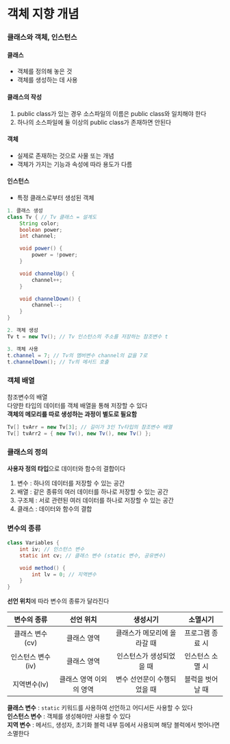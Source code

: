 # 객체 지향 개념
### 클래스와 객체, 인스턴스

#### 클래스

- 객체를 정의해 놓은 것   
- 객체를 생성하는 데 사용

#### 클래스의 작성

1. public class가 있는 경우 소스파일의 이름은 public class와 일치해야 한다
2. 하나의 소스파일에 둘 이상의 public class가 존재하면 안된다

#### 객체

- 실제로 존재하는 것으로 사물 또는 개념
- 객체가 가지는 기능과 속성에 따라 용도가 다름


#### 인스턴스

- 특정 클래스로부터 생성된 객체

```java
1. 클래스 생성
class Tv { // Tv 클래스 = 설계도
	String color; 
	boolean power;
	int channel;

	void power() {
		power = !power;
	}

	void channelUp() {
		channel++;
	}

	void channelDown() {
		channel--;
	}
}

2. 객체 생성
Tv t = new Tv(); // Tv 인스턴스의 주소를 저장하는 참조변수 t

3. 객체 사용
t.channel = 7; // Tv의 멤버변수 channel의 값을 7로
t.channelDown(); // Tv의 메서드 호출
```


### 객체 배열

참조변수의 배열   
다양한 타입의 데이터를 객체 배열을 통해 저장할 수 있다   
**객체의 메모리를 따로 생성하는 과정이 별도로 필요함**

```java
Tv[] tvArr = new Tv[3]; // 길이가 3인 Tv타입의 참조변수 배열
Tv[] tvArr2 = { new Tv(), new Tv(), new Tv() };
```

### 클래스의 정의

**사용자 정의 타입**으로 데이터와 함수의 결합이다

1. 변수 : 하나의 데이터를 저장할 수 있는 공간
2. 배열 : 같은 종류의 여러 데이터를 하나로 저장할 수 있는 공간
3. 구조체 : 서로 관련된 여러 데이터를 하나로 저장할 수 있는 공간
4. 클래스 : 데이터와 함수의 결합

### 변수의 종류

```java
class Variables {
	int iv; // 인스턴스 변수
	static int cv; // 클래스 변수 (static 변수, 공유변수)

	void method() {
		int lv = 0; // 지역변수
	}
}
```

**선언 위치**에 따라 변수의 종류가 달라진다   

|변수의 종류|선언 위치|생성시기|소멸시기
|:-:|:-:|:-:|:-:
|클래스 변수(cv)|클래스 영역|클래스가 메모리에 올라갈 때|프로그램 종료 시
|인스턴스 변수(iv)|클래스 영역|인스턴스가 생성되었을 때|인스턴스 소멸 시
|지역변수(lv)|클래스 영역 이외의 영역|변수 선언문이 수행되었을 때|블럭을 벗어날 때

**클래스 변수** : `static` 키워드를 사용하여 선언하고 어디서든 사용할 수 있다   
**인스턴스 변수** : 객체를 생성해야만 사용할 수 있다   
**지역 변수** : 메서드, 생성자, 초기화 블럭 내부 등에서 사용되며 해당 블럭에서 벗어나면 소멸한다    